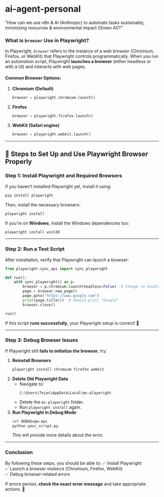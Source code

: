 # ai-agent-personal
"How can we use n8n &amp; AI (Anthropic) to automate tasks sustainably, minimizing resources &amp; environmental impact (Green AI)?"


### **What is `browser` Use in Playwright?**  
In Playwright, `browser` refers to the instance of a web browser (Chromium, Firefox, or WebKit) that Playwright controls programmatically. When you run an automation script, Playwright **launches a browser** (either headless or with a UI) and interacts with web pages.

#### **Common Browser Options:**
1. **Chromium (Default)**
   ```python
   browser = playwright.chromium.launch()
   ```
2. **Firefox**
   ```python
   browser = playwright.firefox.launch()
   ```
3. **WebKit (Safari engine)**
   ```python
   browser = playwright.webkit.launch()
   ```

---

## **🔹 Steps to Set Up and Use Playwright Browser Properly**
### **Step 1: Install Playwright and Required Browsers**
If you haven’t installed Playwright yet, install it using:
```sh
pip install playwright
```
Then, install the necessary browsers:
```sh
playwright install
```

If you're on **Windows**, install the Windows dependencies too:
```sh
playwright install winldd
```

---

### **Step 2: Run a Test Script**
After installation, verify that Playwright can launch a browser:

```python
from playwright.sync_api import sync_playwright

def run():
    with sync_playwright() as p:
        browser = p.chromium.launch(headless=False)  # Change to headless=True for background execution
        page = browser.new_page()
        page.goto("https://www.google.com")
        print(page.title())  # Should print "Google"
        browser.close()

run()
```

If this script **runs successfully**, your Playwright setup is correct! 🚀

---

### **Step 3: Debug Browser Issues**
If Playwright still **fails to initialize the browser**, try:
1. **Reinstall Browsers**
   ```sh
   playwright install chromium firefox webkit
   ```
2. **Delete Old Playwright Data**
   - Navigate to:
     ```
     C:\Users\Tejas\AppData\Local\ms-playwright
     ```
   - Delete the `ms-playwright` folder.
   - Run `playwright install` again.
3. **Run Playwright in Debug Mode**
   ```sh
   set DEBUG=pw:api
   python your_script.py
   ```
   This will provide more details about the error.

---

### **Conclusion**
By following these steps, you should be able to:
✅ Install Playwright  
✅ Launch a browser instance (Chromium, Firefox, WebKit)  
✅ Debug browser-related errors  

If errors persist, **check the exact error message** and take appropriate actions. 🚀



